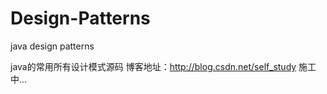 # Design-Patterns
java design patterns

java的常用所有设计模式源码
博客地址：http://blog.csdn.net/self_study
施工中...

